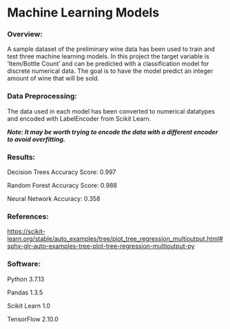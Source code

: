 # Machine Learning Models

### Overview:
A sample dataset of the preliminary wine data has been used to train and test three machine learning models. In this project the target variable is ‘Item/Bottle Count’ and can be predicted with a classification model for discrete numerical data. The goal is to have the model predict an integer amount of wine that will be sold.

### Data Preprocessing:
The data used in each model has been converted to numerical datatypes and encoded with LabelEncoder from Scikit Learn. 

***Note: It may be worth trying to encode the data with a different encoder to avoid overfitting.***

### Results:
Decision Trees Accuracy Score: 0.997

Random Forest Accuracy Score: 0.988

Neural Network Accuracy: 0.358

### References:
https://scikit-learn.org/stable/auto_examples/tree/plot_tree_regression_multioutput.html#sphx-glr-auto-examples-tree-plot-tree-regression-multioutput-py

### Software:
Python 3.7.13

Pandas 1.3.5

Scikit Learn 1.0

TensorFlow 2.10.0

